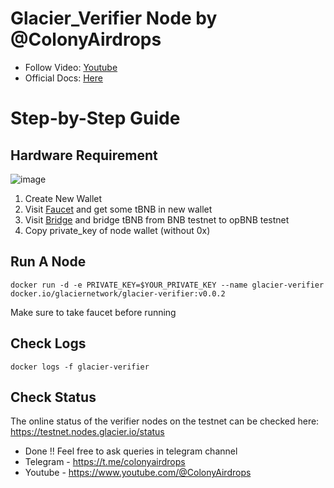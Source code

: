 # Glacier_Verifier Node by @ColonyAirdrops

- Follow Video: [Youtube](https://youtu.be/xda46PXs82g)
- Official Docs: [Here](https://docs.glacier.io/getting-started/glacier-nodes/run-testnet-nodes)

# Step-by-Step Guide

## Hardware Requirement
![image](https://github.com/user-attachments/assets/527a56a4-99a7-48c0-8007-c336e3456db0)

1. Create New Wallet
2. Visit [Faucet](https://docs.bnbchain.org/bnb-smart-chain/developers/faucet/#claim-tbnb-from-online-faucet) and get some tBNB in new wallet
3. Visit [Bridge](https://opbnb-testnet-bridge.bnbchain.org/deposit) and bridge tBNB from BNB testnet to opBNB testnet
4. Copy private_key of node wallet (without 0x)

## Run A Node
```console
docker run -d -e PRIVATE_KEY=$YOUR_PRIVATE_KEY --name glacier-verifier docker.io/glaciernetwork/glacier-verifier:v0.0.2
```
Make sure to take faucet before running

## Check Logs
```console
docker logs -f glacier-verifier
```

## Check Status
The online status of the verifier nodes on the testnet can be checked here: https://testnet.nodes.glacier.io/status

- Done !! Feel free to ask queries in telegram channel
- Telegram - https://t.me/colonyairdrops
- Youtube - https://www.youtube.com/@ColonyAirdrops
